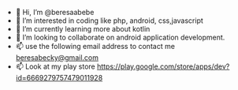 - 👋 Hi, I’m @beresaabebe
- 👀 I’m interested in coding like php, android, css,javascript
- 🌱 I’m currently learning more about kotlin
- 💞️ I’m looking to collaborate on android application development.
- 📫 use the following email address to contact me beresabecky@gmail.com
- 📫 Look at my play store https://play.google.com/store/apps/dev?id=6669279757479011928

<!---
beresaabebe/beresaabebe is a ✨ special ✨ repository because its `README.md` (this file) appears on your GitHub profile.
You can click the Preview link to take a look at your changes.
--->

